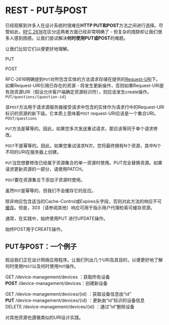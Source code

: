 # REST - PUT与POST

已经观察到许多人在设计系统时很难在**HTTP PUT和POST**方法之间进行选择。尽管如此，[RFC 2616](https://www.ietf.org/rfc/rfc2616.txt)在区分这两者方面已经非常明确了 - 但复杂的措辞却让我们很多人感到困惑。让我们尝试解决**何时使用PUT或POST**的难题。

让我们比较它们以便更好地理解。

PUT

POST

RFC-2616明确提到`PUT`对所包含实体的方法请求存储在提供的[Request-URI](http://restful.p2hp.com/home/resource-naming)下。如果Request-URI引用已存在的资源 - 将发生更新操作，否则如果Request-URI是有效资源URI（假设允许客户端确定资源标识符），则应该发生create操作。`PUT/questions/{question-id}`

该`POST`方法用于请求源服务器接受请求中包含的实体作为请求行中的Request-URI标识的资源的新下级。它本质上意味着`POST` request-URI应该是一个集合URI。`POST/questions`

`PUT`方法是幂等的。因此，如果您多次发送重试请求，那应该等同于单个请求修改。

`POST`不是幂等的。因此，如果您重试请求N次，您将最终拥有N个资源，其中N个不同的URI在服务器上创建。

`PUT`当您想要修改已经属于资源集合的单一资源时使用。PUT完全替换资源。如果请求更新资源的一部分，请使用PATCH。

`POST`要在资源集合下添加子资源时使用。

虽然`PUT`是幂等的，但我们不会缓存它的反应。

除非响应包含适当的Cache-Control或Expires头字段，否则对此方法的响应不可[缓存](http://restful.p2hp.com/learn/caching)。但是，303（请参阅其他）响应可用于指示用户代理检索可缓存资源。

通常，在实践中，始终使用PUT 进行UPDATE操作。

始终POST用于CREATE操作。

## PUT与POST：一个例子

假设我们正在设计网络应用程序。让我们列出几个URI及其目的，以便更好地了解何时使用`POST`以及何时使用`PUT`操作。

GET /device-management/devices ：获取所有设备  
**POST** /device-management/devices：创建新设备

GET /device-management/devices/{id} ：获取设备信息由“id”  
**PUT** /device-management/devices/{id} ：更新由“id”标识的设备信息  
DELETE /device-management/devices/{id} ：通过“id”删除设备

对其他资源也遵循类似的URI设计实践。